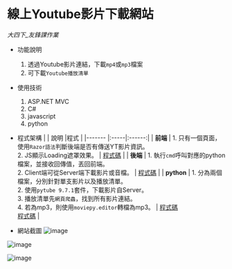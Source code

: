 # 線上Youtube影片下載網站 
_大四下_友鋒課作業_       

* 功能說明
  1. 透過Youtube影片連結，下載`mp4`或`mp3`檔案
  2. 可下載`Youtube播放清單`    
 
* 使用技術
  1. ASP.NET MVC
  2. C#
  3. javascript
  4. python  
  
* 程式架構
  |        | 說明 |程式 |
  |------- |:-----|:------:|
  | **前端**   |  1. 只有一個頁面，使用`Razor語法`判斷後端是否有傳送YT影片資訊。</br>2. JS顯示Loading遮罩效果。  |  [程式碼](https://github.com/hank444tw/0506Work_MVC/blob/master/0506Work_MVC/Views/Home/NFU.cshtml) |
  | **後端**   |  1. 執行`cmd`呼叫對應的python檔案，並接收回傳值，丟回前端。</br>2. Client端可從Server端下載影片或音檔。  |  [程式碼](https://github.com/hank444tw/0506Work_MVC/blob/master/0506Work_MVC/Controllers/HomeController.cs) |
  | **python** |  1. 分為兩個檔案，分別針對單支影片以及播放清單。</br>2. 使用`pytube 9.7.1`套件，下載影片自Server。</br>3. 播放清單先`網頁爬蟲`，找到所有影片連結。</br>4. 若為mp3，則使用`moviepy.editor`轉檔為mp3。  |   [程式碼](https://github.com/hank444tw/0506Work_MVC/blob/master/0506Work_MVC/Python/0506Work.py) </br> [程式碼](https://github.com/hank444tw/0506Work_MVC/blob/master/0506Work_MVC/Python/0506Work_list.py) |     

* 網站截圖
![image](https://github.com/hank444tw/0517Work_MVC/blob/master/Demo1.JPG "首頁")   

![image](https://github.com/hank444tw/0517Work_MVC/blob/master/Demo2.jpg "mp4下載")    

![image](https://github.com/hank444tw/0517Work_MVC/blob/master/Demo3.jpg "mp3下載")
